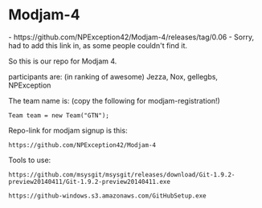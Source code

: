 Modjam-4
=======

<POST-MOD JAM>
  - https://github.com/NPException42/Modjam-4/releases/tag/0.06
  - Sorry, had to add this link in, as some people couldn't find it.
<MOD-JAM STATE>

So this is our repo for Modjam 4.

participants are: (in ranking of awesome)
Jezza, Nox, gellegbs, NPException

The team name is: (copy the following for modjam-registration!)
```
Team team = new Team("GTN");
```


Repo-link for modjam signup is this:
```
https://github.com/NPException42/Modjam-4
```


Tools to use:
```
https://github.com/msysgit/msysgit/releases/download/Git-1.9.2-preview20140411/Git-1.9.2-preview20140411.exe

https://github-windows.s3.amazonaws.com/GitHubSetup.exe
```

